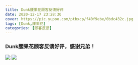 ```yaml
---
title: Dunk腰果花顾客反馈好评
date: 2020-12-17 23:28:30
cover: https://pic.yupoo.com/ptbxcp/f40f9ebe/0bdc432c.jpg
tags: [Dunk,腰果花]
categories: [顾客反馈]
---
```


###  Dunk腰果花顾客反馈好评，感谢兄弟！
![](https://pic.yupoo.com/ptbxcp/e3b2b458/8b0f396e.jpg)
![](https://pic.yupoo.com/ptbxcp/f40f9ebe/0bdc432c.jpg)
